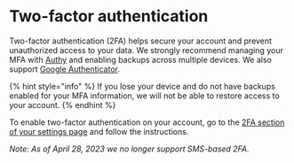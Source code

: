# Two-factor authentication

Two-factor authentication (2FA) helps secure your account and prevent unauthorized access to your data. We strongly recommend managing your MFA with [Authy](https://authy.com/) and enabling backups across multiple devices. We also support [Google Authenticator](https://play.google.com/store/apps/details?id=com.google.android.apps.authenticator2\&hl=en).

{% hint style="info" %}
If you lose your device and do not have backups enabled for your MFA information, we will not be able to restore access to your account.
{% endhint %}

To enable two-factor authentication on your account, go to the [2FA section of your settings page](https://kumu.io/settings#2fa) and follow the instructions.

_Note: As of April 28, 2023 we no longer support SMS-based 2FA._
